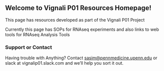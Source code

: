 ## Welcome to Vignali P01 Resources Homepage!

This page has resources developed as part of the Vignali P01 Project

Currently this page has SOPs for RNAseq experiments and also links to web tools for RNAseq Analysis Tools

### Support or Contact

Having trouble with Anything? Contact sasim@pennmedicine.upenn.edu or slack at vignalip01.slack.com and we’ll help you sort it out.
